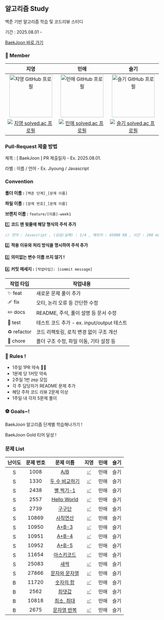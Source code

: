 ## 알고리즘 Study

백준 기반 알고리즘 학습 및 코드리뷰 스터디

기간 : 2025.08.01 - <br>

[BaekJoon 바로 가기](https://www.acmicpc.net/step)

### 👥 Member

<table>
  <thead>
    <tr align="center">
      <th>지영</th>
      <th>민애</th>
      <th>슬기</th>
    </tr>
  </thead>
  <tbody>
    <tr align="center">
      <td>
        <a href="https://github.com/ziyoungsRoom">
          <img src="https://github.com/ziyoungsRoom.png" alt="지영 GitHub 프로필" width="140px"  />
        </a>
      </td>
      <td>
        <a href="https://github.com/ydmaad">
          <img src="https://github.com/ydmaad.png" alt="민애 GitHub 프로필" width="140px"  />
        </a>
      </td>
      <td>
        <a href="https://github.com/Sseulnim">
          <img src="https://github.com/Sseulnim.png" alt="슬기 GitHub 프로필" width="140px" />
        </a>
      </td>
    </tr>
    <tr align="center">
      <td>
        <a href="https://solved.ac/ziyoungsroom">
          <img src="http://mazassumnida.wtf/api/mini/generate_badge?boj=ziyoungsRoom" alt="지영 solved.ac 프로필" />
        </a>
      </td>
      <td>
        <a href="https://solved.ac/ydmaad">
          <img src="http://mazassumnida.wtf/api/mini/generate_badge?boj=ydmaad" alt="민애 solved.ac 프로필" />
        </a>
      </td>
      <td>
        <a href="https://solved.ac/sseul_v">
          <img src="http://mazassumnida.wtf/api/mini/generate_badge?boj=Sseul_v" alt="슬기 solved.ac 프로필" />
        </a>
      </td>
    </tr>
  </tbody>
</table>

### Pull-Request 제출 방법

제목 : [ BaekJoon ] PR 제출일자 - Ex. 2025.08.01.

라벨 : 이름 / 언어 - Ex. Jiyoung / Javascript

### Convention

**폴더 이름 :** `[백준 단계]_[문제 이름]`

**파일 이름 :** `[문제 번호]_[문제 이름]`

**브랜치 이름 :** `feature/[이름]-week1`
<br>

1️⃣ **코드 맨 윗줄에 해당 형식의 주석 추가**

```js
// 언어 : Javascript , (성공/실패) : 1/4 , 메모리 : 45008 KB , 시간 : 208 ms
```

2️⃣ **적용 이유와 처리 방식을 명시하여 주석 추가**

3️⃣ **의미없는 변수 이름 쓰지 않기 !**

4️⃣ **커밋 메세지 :** `[작업타입]: [commit message]`

| 작업 타입   | 작업내용                                   |
| ----------- | ------------------------------------------ |
| ✨ feat     | 새로운 문제 풀이 추가                      |
| 🩹 fix      | 오타, 논리 오류 등 간단한 수정             |
| ✏️ docs     | README, 주석, 풀이 설명 등 문서 수정       |
| 🍻 test     | 테스트 코드 추가 - ex. input/output 테스트 |
| ♻️ refactor | 코드 리팩토링, 로직 변경 없이 구조 개선    |
| 🔨 chore    | 폴더 구조 수정, 파일 이동, 기타 설정 등    |

### 📌 Rules !

- 1주일 1PR 약속 💪🏻
- 1문제 당 1커밋 약속
- 2주일 1번 zep 모임
- 각 주 담당자가 README 문제 추가
- 해당 주차 코드 리뷰 2문제 이상
- 1주일 내 각자 5문제 풀이

### ⚽ Goals~!

BaekJoon 알고리즘 단계별 학습해나가기 !

BaekJoon Gold 티어 달성 !

### 문제 List

<table>
  <thead>
    <tr align="center">
      <th>난이도</th>
      <th>문제 번호</th>
      <th>문제 이름</th>
      <th>지영</th>
      <th>민애</th>
      <th>슬기</th>
    </tr>
  </thead>
  <tbody>
    <tr align="center">
      <td><img src="https://static.solved.ac/tier_small/s1.svg" alt="Sprout" width="16px" /></td>
      <td>1008</td>
      <td><a href="https://www.acmicpc.net/problem/1008">A/B</a></td>
      <td><a href='https://github.com/ziyoungsRoom/Algorithm-Study/commit/3fda225a2693e2c757d2f209de4a66ff58f2d9fa'>✅</a></td>
      <td>민애</td>
      <td>슬기</td>
    </tr>
    <tr align="center">
      <td><img src="https://static.solved.ac/tier_small/s1.svg" alt="Sprout" width="16px" /></td>
      <td>1330</td>
      <td><a href="https://www.acmicpc.net/problem/1330">두 수 비교하기</a></td>
      <td><a href='https://github.com/ziyoungsRoom/Algorithm-Study/commit/1512314e1b1225d0ba1bee69a24acaedc249814c'>✅</a></td>
      <td>민애</td>
      <td>슬기</td>
    </tr>
    <tr align="center">
      <td><img src="https://static.solved.ac/tier_small/s1.svg" alt="Sprout" width="16px" /></td>
      <td>2438</td>
      <td><a href="https://www.acmicpc.net/problem/2438">별 찍기-1</a></td>
      <td><a href='https://github.com/ziyoungsRoom/Algorithm-Study/commit/bb329853c9767749f05e335f2208d389715dfa59'>✅</a></td>
      <td>민애</td>
      <td>슬기</td>
    </tr>
    <tr align="center">
      <td><img src="https://static.solved.ac/tier_small/s1.svg" alt="Sprout" width="16px" /></td>
      <td>2557</td>
      <td><a href="https://www.acmicpc.net/problem/2557">Hello World</a></td>
      <td><a href='https://github.com/ziyoungsRoom/Algorithm-Study/commit/790eeb2bfa8815088f21165af3a1b57afbae4ff9'>✅</a></td>
      <td>민애</td>
      <td>슬기</td>
    </tr>
    <tr align="center">
      <td><img src="https://static.solved.ac/tier_small/s1.svg" alt="Sprout" width="16px" /></td>
      <td>2739</td>
      <td><a href="https://www.acmicpc.net/problem/2739">구구단</a></td>
      <td><a href='https://github.com/ziyoungsRoom/Algorithm-Study/commit/2b56c83798e3b9fece1c766eaa9ff742803af87e'>✅</a></td>
      <td>민애</td>
      <td>슬기</td>
    </tr>
    <tr align="center">
      <td><img src="https://static.solved.ac/tier_small/s1.svg" alt="Sprout" width="16px" /></td>
      <td>10869</td>
      <td><a href="https://www.acmicpc.net/problem/10869">사칙연산</a></td>
      <td><a href='https://github.com/ziyoungsRoom/Algorithm-Study/commit/2a2fb43e3f57f7dd68de7c6d2bff7139446fbd86'>✅</a></td>
      <td>민애</td>
      <td>슬기</td>
    </tr>
    <tr align="center">
      <td><img src="https://static.solved.ac/tier_small/s1.svg" alt="Sprout" width="16px" /></td>
      <td>10950</td>
      <td><a href="https://www.acmicpc.net/problem/10950">A+B-3</a></td>
      <td><a href='https://github.com/ziyoungsRoom/Algorithm-Study/commit/705bc44645200fcd6dfcb5ea0e29dae3fdd8649e'>✅</a></td>
      <td>민애</td>
      <td>슬기</td>
    </tr>
    <tr align="center">
      <td><img src="https://static.solved.ac/tier_small/s1.svg" alt="Sprout" width="16px" /></td>
      <td>10951</td>
      <td><a href="https://www.acmicpc.net/problem/10951">A+B-4</a></td>
      <td><a href='https://github.com/ziyoungsRoom/Algorithm-Study/commit/4ebf9f052d4de192ded1609a792ff4a9ca250acb'>✅</a></td>
      <td>민애</td>
      <td>슬기</td>
    </tr>
    <tr align="center">
      <td><img src="https://static.solved.ac/tier_small/s1.svg" alt="Sprout" width="16px" /></td>
      <td>10952</td>
      <td><a href="https://www.acmicpc.net/problem/10952">A+B-5</a></td>
      <td><a href='https://github.com/ziyoungsRoom/Algorithm-Study/commit/56654caf5e82765c0ed42887005dc6d69ec7e7f8'>✅</a></td>
      <td>민애</td>
      <td>슬기</td>
    </tr>
    <tr align="center">
      <td><img src="https://static.solved.ac/tier_small/s1.svg" alt="Sprout" width="16px" /></td>
      <td>11654</td>
      <td><a href="https://www.acmicpc.net/problem/11654">아스키코드</a></td>
      <td><a href='https://github.com/ziyoungsRoom/Algorithm-Study/commit/b5b1673daff2df69436ecbcd5082a40f2f1434c6'>✅</a></td>
      <td>민애</td>
      <td>슬기</td>
    </tr>
    <tr align="center">
      <td><img src="https://static.solved.ac/tier_small/s1.svg" alt="Sprout" width="16px" /></td>
      <td>25083</td>
      <td><a href="https://www.acmicpc.net/problem/25083">새싹</a></td>
      <td><a href='https://github.com/ziyoungsRoom/Algorithm-Study/commit/da5ac7d655ba183b95b4c94104496a2858603da0'>✅</a></td>
      <td>민애</td>
      <td>슬기</td>
    </tr>
    <tr align="center">
      <td><img src="https://static.solved.ac/tier_small/s1.svg" alt="Sprout" width="16px" /></td>
      <td>27866</td>
      <td><a href="https://www.acmicpc.net/problem/27866">문자와 문자열</a></td>
      <td><a href='https://github.com/ziyoungsRoom/Algorithm-Study/commit/7c335fa0fb936db15f8c172177b01cab5e2a0c4a'>✅</a></td>
      <td>민애</td>
      <td>슬기</td>
    </tr>
    <tr align="center">
      <td><img src="https://static.solved.ac/tier_small/2.svg" alt="Bronze IV" width="16px" /></td>
      <td>11720</td>
      <td><a href="https://www.acmicpc.net/problem/11720">숫자의 합</a></td>
      <td><a href='https://github.com/ziyoungsRoom/Algorithm-Study/commit/f9bd06af409bc484500902f69e2b0bf103361fa2'>✅</a></td>
      <td>민애</td>
      <td>슬기</td>
    </tr>
    <tr align="center">
      <td><img src="https://static.solved.ac/tier_small/3.svg" alt="Bronze III" width="16px" /></td>
      <td>2562</td>
      <td><a href="https://www.acmicpc.net/problem/2562">최댓값</a></td>
      <td><a href='https://github.com/ziyoungsRoom/Algorithm-Study/commit/598db555ac70bfca245dc1bc415c3675c1d42248'>✅</a></td>
      <td>민애</td>
      <td>슬기</td>
    </tr>
    <tr align="center">
      <td><img src="https://static.solved.ac/tier_small/3.svg" alt="Bronze III" width="16px" /></td>
      <td>10818</td>
      <td><a href="https://www.acmicpc.net/problem/10818">최소, 최대</a></td>
      <td><a href='https://github.com/ziyoungsRoom/Algorithm-Study/commit/11007880d5f641278fb1e0735581d8d13dff221e'>✅</a></td>
      <td>민애</td>
      <td>슬기</td>
    </tr>
    <tr align="center">
      <td><img src="https://static.solved.ac/tier_small/4.svg" alt="Bronze II" width="16px" /></td>
      <td>2675</td>
      <td><a href="https://www.acmicpc.net/problem/2675">문자열 반복</a></td>
      <td><a href='https://github.com/ziyoungsRoom/Algorithm-Study/commit/2d0a56b0b2bc35e8a36ad365059452de295a5c64'>✅</a></td>
      <td>민애</td>
      <td>슬기</td>
    </tr>
  </tbody>
</table>
